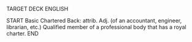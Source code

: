 TARGET DECK
ENGLISH

START
Basic
Chartered
Back: attrib. Adj. (of an accountant, engineer, librarian, etc.) Qualified member of a professional body that has a royal charter.
END
